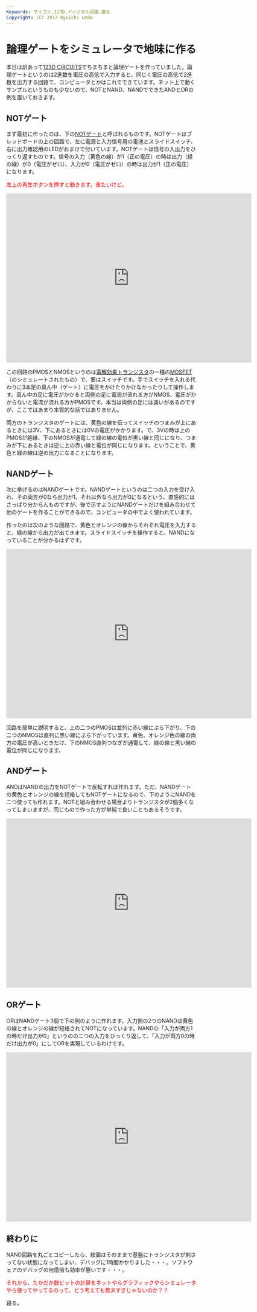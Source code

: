 ```yaml
---
Keywords: マイコン,123D,ディジタル回路,寝る
Copyright: (C) 2017 Ryuichi Ueda
---
```


# 論理ゲートをシミュレータで地味に作る
本日は訳あって<a href="https://123d.circuits.io/">123D CIRCUITS</a>でちまちまと論理ゲートを作っていました。論理ゲートというのは2進数を電圧の高低で入力すると、同じく電圧の高低で2進数を出力する回路で、コンピュータとかはこれでできています。ネット上で動くサンプルというものも少ないので、NOTとNAND、NANDでできたANDとORの例を置いておきます。

<h2>NOTゲート</h2>

まず最初に作ったのは、下の<a href="https://ja.wikipedia.org/wiki/NOT%E3%82%B2%E3%83%BC%E3%83%88">NOTゲート</a>と呼ばれるものです。NOTゲートはブレッドボードの上の回路で、左に電源と入力信号用の電池とスライドスイッチ、右に出力確認用のLEDがおまけで付いています。NOTゲートは信号の入出力をひっくり返すものです。信号の入力（黄色の線）が1（正の電圧）の時は出力（緑の線）が0（電圧がゼロ）、入力が0（電圧がゼロ）の時は出力が1（正の電圧）になります。

<span style="color:red">左上の再生ボタンを押すと動きます。重たいけど。</span>

<iframe frameborder='0' height='448' marginheight='0' marginwidth='0' scrolling='no' src='https://123d.circuits.io/circuits/1713317-not-gate/embed#breadboard' width='650'></iframe>

この回路のPMOSとNMOSというのは<a href="https://ja.wikipedia.org/wiki/%E9%9B%BB%E7%95%8C%E5%8A%B9%E6%9E%9C%E3%83%88%E3%83%A9%E3%83%B3%E3%82%B8%E3%82%B9%E3%82%BF">電解効果トランジスタ</a>の一種の<a href="https://ja.wikipedia.org/wiki/MOSFET">MOSFET</a>（のシミュレートされたもの）で、要はスイッチです。手でスイッチを入れる代わりに3本足の真ん中（ゲート）に電圧をかけたりかけなかったりして操作します。真ん中の足に電圧がかかると両側の足に電流が流れる方がNMOS、電圧がかからないと電流が流れる方がPMOSです。本当は両側の足には違いがあるのですが、ここではあまり本質的な話ではありません。

両方のトランジスタのゲートには、黄色の線を伝ってスイッチのつまみが上にあるときには3V、下にあるときには0Vの電圧がかかります。で、3Vの時は上のPMOSが絶縁、下のNMOSが通電して緑の線の電位が黒い線と同じになり、つまみが下にあるときは逆に上の赤い線と電位が同じになります。ということで、黄色と緑の線は逆の出力になることになります。

<h2>NANDゲート</h2>

次に挙げるのはNANDゲートです。NANDゲートというのは二つの入力を受け入れ、その両方が0なら出力が1、それ以外なら出力が0になるという、直感的にはさっぱり分からんものですが、後で示すようにNANDゲートだけを組み合わせて他のゲートを作ることができるので、コンピュータの中でよく使われています。

作ったのは次のような回路で、黄色とオレンジの線からそれぞれ電圧を入力すると、緑の線から出力が出てきます。スライドスイッチを操作すると、NANDになっていることが分かるはずです。

<iframe frameborder='0' height='448' marginheight='0' marginwidth='0' scrolling='no' src='https://123d.circuits.io/circuits/1717541-nand-gate/embed#breadboard' width='650'></iframe>

回路を簡単に説明すると、上の二つのPMOSは並列に赤い線にぶら下がり、下の二つのNMOSは直列に黒い線にぶら下がっています。黄色、オレンジ色の線の両方の電圧が高いときだけ、下のNMOS直列つなぎが通電して、緑の線と黒い線の電位が同じになります。


<h2>ANDゲート</h2>

ANDはNANDの出力をNOTゲートで反転すれば作れます。ただ、NANDゲートの黄色とオレンジの線を短絡してもNOTゲートになるので、下のようにNANDを二つ使っても作れます。NOTと組み合わせる場合よりトランジスタが2個多くなってしまいますが、同じもので作った方が単純で良いこともあるそうです。

<iframe frameborder='0' height='448' marginheight='0' marginwidth='0' scrolling='no' src='https://123d.circuits.io/circuits/1718007-and-gate-composed-of-two-nand-gates/embed#breadboard' width='650'></iframe>

<h2>ORゲート</h2>

ORはNANDゲート3個で下の例のように作れます。入力側の2つのNANDは黄色の線とオレンジの線が短絡されてNOTになっています。NANDの「入力が両方1の時だけ出力が0」というのの二つの入力をひっくり返して、「入力が両方0の時だけ出力が0」にしてORを実現しているわけです。

<iframe frameborder='0' height='448' marginheight='0' marginwidth='0' scrolling='no' src='https://123d.circuits.io/circuits/1718046-or-gate-composed-of-three-nand-gates/embed#breadboard' width='650'></iframe>

<h2>終わりに</h2>

NAND回路を丸ごとコピーしたら、絵面はそのままで基盤にトランジスタが刺さってない状態になってしまい、デバッグに1時間かかりました・・・。ソフトウェアのデバッグの何億倍も効率が悪いです・・・。


<span style="color:red">それから、たかだか数ビットの計算をネットやらグラフィックやらシミュレータやら使ってやってるのって、どう考えても贅沢すぎじゃないのか？？</span>


寝る。
